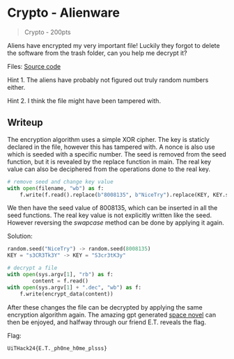# Crypto - Alienware

> Crypto - 200pts

Aliens have encrypted my very important file! Luckily they forgot to delete the software from the trash folder, can you help me decrypt it?

Files: [Source code](src/word.py)

Hint 1. The aliens have probably not figured out truly random numbers either.

Hint 2. I think the file might have been tampered with.

## Writeup

The encryption algorithm uses a simple XOR cipher. The key is staticly declared in the file, however this has tampered with. A nonce is also use which is seeded with a specific number. The seed is removed from the seed function, but it is revealed by the replace function in main. The real key value can also be deciphered from the operations done to the real key.

```py
# remove seed and change key value
with open(filename, "wb") as f:
    f.write(f.read().replace(b"8008135", b"NiceTry").replace(KEY, KEY.swapcase()))
```

We then have the seed value of 8008135, which can be inserted in all the seed functions.
The real key value is not explicitly written like the seed. However reversing the _swapcase_ method can be done by applying it again.

Solution:

```py
random.seed("NiceTry") -> random.seed(8008135)
KEY = "s3CR3Tk3Y" -> KEY = "S3cr3tK3y"

# decrypt a file
with open(sys.argv[1], "rb") as f:
        content = f.read()
with open(sys.argv[1] + ".dec", "wb") as f:
    f.write(encrypt_data(content))
```

After these changes the file can be decrypted by applying the same encryption algorithm again.
The amazing gpt generated [space novel](../src/Stardust-reckoning.txt) can then be enjoyed, and halfway through our friend E.T. reveals the flag.

Flag:

```txt
UiTHack24{E.T._ph0ne_h0me_plsss}
```
